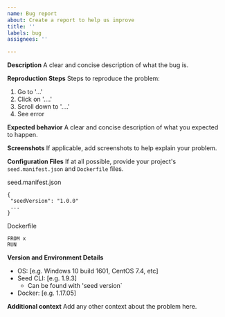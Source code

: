 ```yaml
---
name: Bug report
about: Create a report to help us improve
title: ''
labels: bug
assignees: ''

---
```


**Description**
A clear and concise description of what the bug is.

**Reproduction Steps**
Steps to reproduce the problem:
1. Go to '...'
2. Click on '....'
3. Scroll down to '....'
4. See error

**Expected behavior**
A clear and concise description of what you expected to happen.

**Screenshots**
If applicable, add screenshots to help explain your problem.

**Configuration Files**
If at all possible, provide your project's `seed.manifest.json` and `Dockerfile` files.

seed.manifest.json
```
{
 "seedVersion": "1.0.0" 
 ...
}
```

Dockerfile
```
FROM x
RUN 
```

**Version and Environment Details**
 - OS: [e.g. Windows 10 build 1601, CentOS 7.4, etc]
 - Seed CLI: [e.g. 1.9.3]
   - Can be found with 'seed version`
 - Docker: [e.g. 1.17.05]

**Additional context**
Add any other context about the problem here.
